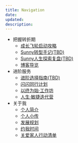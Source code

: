 ```yaml
---
title: Navigation
date: 
updated: 
description:
---
```



- 把握转折期
  - [成长飞轮启动攻略](cmty/README.md)
  - [Sunny转型手记(TBD)]()
  - [Sunny人生探索复盘(TBD)]()
  - [博客导览](/)
- 进阶服务<sup style="color:orange;"></sup>
  - [进阶选择指南(TBD)]()
  - [闪闪同行计划](flourish/gotogether-1st)<sup style="color:orange;"></sup>
  - [以终为始·工作坊](flourish/f_grow?id=workshop)<sup style="color:orange;"></sup>
  - [人生·敏捷迭代营](flourish/f_grow.md)<sup style="color:orange;"></sup>
- 关于我
  - [个人简介](about/)
  - [个人小传](about/lifestory2203.md)
  - [发展规划](about/plan_lifedev.md)
  - [约我时间](about/booking.md)
  - [关爱家人行动清单](family/TipsCare4Parents.md)

